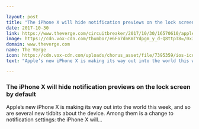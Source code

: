 ```yaml
---

layout: post
title: "The iPhone X will hide notification previews on the lock screen by default"
date: 2017-10-30
link: https://www.theverge.com/circuitbreaker/2017/10/30/16570610/apple-iphone-x-notification-previews-lock-screen-hidden-default
image: https://cdn.vox-cdn.com/thumbor/e6Fo7dnKmTYdpgm_y_d-Q8ttpT8=/0x37:960x540/fit-in/1200x630/cdn.vox-cdn.com/uploads/chorus_asset/file/9548993/iphone_x_uk_release_date_uk_price_specs_features_design_4.jpg
domain: www.theverge.com
name: The Verge
icon: https://cdn.vox-cdn.com/uploads/chorus_asset/file/7395359/ios-icon.0.png
text: "Apple’s new iPhone X is making its way out into the world this week, and so are several new tidbits about the device. Among them is a change to notification settings: the iPhone X will..."

---
```


### The iPhone X will hide notification previews on the lock screen by default

Apple’s new iPhone X is making its way out into the world this week, and so are several new tidbits about the device. Among them is a change to notification settings: the iPhone X will...